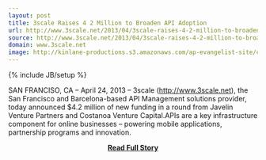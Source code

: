 ```yaml
---
layout: post
title: 3scale Raises 4 2 Million to Broaden API Adoption
url: http://www.3scale.net/2013/04/3scale-raises-4-2-million-to-broaden-api-adoption/
source: http://www.3scale.net/2013/04/3scale-raises-4-2-million-to-broaden-api-adoption/
domain: www.3scale.net
image: http://kinlane-productions.s3.amazonaws.com/ap-evangelist-site/curated/screenshots/7905_www_3scale_net.png
---
```

{% include JB/setup %}<p>SAN FRANCISO, CA – April 24, 2013 – 3scale (http://www.3scale.net), the San Francisco and Barcelona-based API Management solutions provider, today announced $4.2 million of new funding in a round from Javelin Venture Partners and Costanoa Venture Capital.APIs are a key infrastructure component for online businesses – powering mobile applications, partnership programs and innovation.</p>
<center><p><a href="http://www.3scale.net/2013/04/3scale-raises-4-2-million-to-broaden-api-adoption/" style='padding:25px; font-sze:18px; font-weight: bold;'>Read Full Story</a></p></center>
